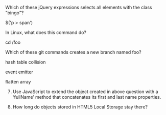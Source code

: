 Which of these jQuery expressions selects all elements with the class "bingo"?  

$('p > span')  

In Linux, what does this command do?   

cd /foo   

Which of these git commands creates a new branch named foo?   


hash table collision   

event emitter  

flatten array   
 
7. Use JavaScript to extend the object created in above question with a ‘fullName’ method that concatenates its first and last name properties.   


8. How long do objects stored in HTML5 Local Storage stay there?   
